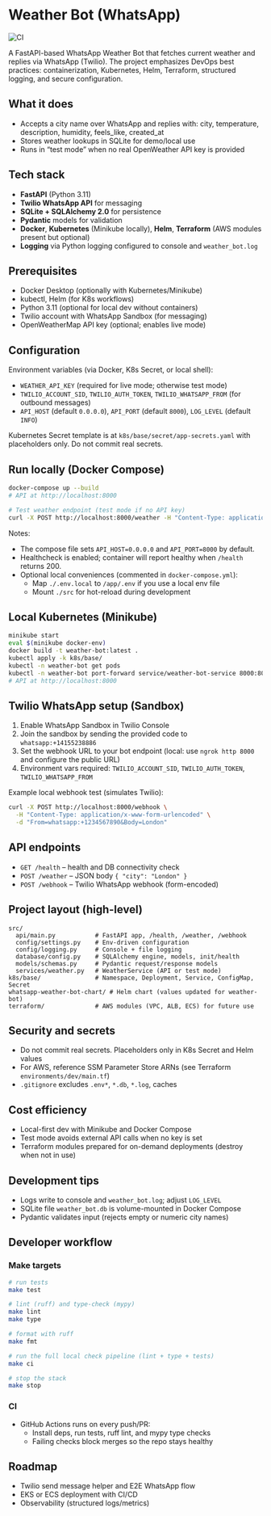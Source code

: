 # Weather Bot (WhatsApp)  
![CI](https://github.com/Evyatar-git/whatsapp-weather-bot/actions/workflows/ci.yml/badge.svg)

A FastAPI-based WhatsApp Weather Bot that fetches current weather and replies via WhatsApp (Twilio). The project emphasizes DevOps best practices: containerization, Kubernetes, Helm, Terraform, structured logging, and secure configuration.

## What it does
- Accepts a city name over WhatsApp and replies with: city, temperature, description, humidity, feels_like, created_at
- Stores weather lookups in SQLite for demo/local use
- Runs in “test mode” when no real OpenWeather API key is provided

## Tech stack
- **FastAPI** (Python 3.11)
- **Twilio WhatsApp API** for messaging
- **SQLite + SQLAlchemy 2.0** for persistence
- **Pydantic** models for validation
- **Docker**, **Kubernetes** (Minikube locally), **Helm**, **Terraform** (AWS modules present but optional)
- **Logging** via Python logging configured to console and `weather_bot.log`

## Prerequisites
- Docker Desktop (optionally with Kubernetes/Minikube)
- kubectl, Helm (for K8s workflows)
- Python 3.11 (optional for local dev without containers)
- Twilio account with WhatsApp Sandbox (for messaging)
- OpenWeatherMap API key (optional; enables live mode)

## Configuration
Environment variables (via Docker, K8s Secret, or local shell):
- `WEATHER_API_KEY` (required for live mode; otherwise test mode)
- `TWILIO_ACCOUNT_SID`, `TWILIO_AUTH_TOKEN`, `TWILIO_WHATSAPP_FROM` (for outbound messages)
- `API_HOST` (default `0.0.0.0`), `API_PORT` (default `8000`), `LOG_LEVEL` (default `INFO`)

Kubernetes Secret template is at `k8s/base/secret/app-secrets.yaml` with placeholders only. Do not commit real secrets.

## Run locally (Docker Compose)
```bash
docker-compose up --build
# API at http://localhost:8000

# Test weather endpoint (test mode if no API key)
curl -X POST http://localhost:8000/weather -H "Content-Type: application/json" -d '{"city":"London"}'
```

Notes:
- The compose file sets `API_HOST=0.0.0.0` and `API_PORT=8000` by default.
- Healthcheck is enabled; container will report healthy when `/health` returns 200.
- Optional local conveniences (commented in `docker-compose.yml`):
  - Map `./.env.local` to `/app/.env` if you use a local env file
  - Mount `./src` for hot-reload during development

## Local Kubernetes (Minikube)
```bash
minikube start
eval $(minikube docker-env)
docker build -t weather-bot:latest .
kubectl apply -k k8s/base/
kubectl -n weather-bot get pods
kubectl -n weather-bot port-forward service/weather-bot-service 8000:80
# API at http://localhost:8000
```

## Twilio WhatsApp setup (Sandbox)
1) Enable WhatsApp Sandbox in Twilio Console
2) Join the sandbox by sending the provided code to `whatsapp:+14155238886`
3) Set the webhook URL to your bot endpoint (local: use `ngrok http 8000` and configure the public URL)
4) Environment vars required: `TWILIO_ACCOUNT_SID`, `TWILIO_AUTH_TOKEN`, `TWILIO_WHATSAPP_FROM`

Example local webhook test (simulates Twilio):
```bash
curl -X POST http://localhost:8000/webhook \
  -H "Content-Type: application/x-www-form-urlencoded" \
  -d "From=whatsapp:+1234567890&Body=London"
```

## API endpoints
- `GET /health` – health and DB connectivity check
- `POST /weather` – JSON body `{ "city": "London" }`
- `POST /webhook` – Twilio WhatsApp webhook (form-encoded)

## Project layout (high-level)
```
src/
  api/main.py           # FastAPI app, /health, /weather, /webhook
  config/settings.py    # Env-driven configuration
  config/logging.py     # Console + file logging
  database/config.py    # SQLAlchemy engine, models, init/health
  models/schemas.py     # Pydantic request/response models
  services/weather.py   # WeatherService (API or test mode)
k8s/base/               # Namespace, Deployment, Service, ConfigMap, Secret
whatsapp-weather-bot-chart/ # Helm chart (values updated for weather-bot)
terraform/              # AWS modules (VPC, ALB, ECS) for future use
```

## Security and secrets
- Do not commit real secrets. Placeholders only in K8s Secret and Helm values
- For AWS, reference SSM Parameter Store ARNs (see Terraform `environments/dev/main.tf`)
- `.gitignore` excludes `.env*`, `*.db`, `*.log`, caches

## Cost efficiency
- Local-first dev with Minikube and Docker Compose
- Test mode avoids external API calls when no key is set
- Terraform modules prepared for on-demand deployments (destroy when not in use)

## Development tips
- Logs write to console and `weather_bot.log`; adjust `LOG_LEVEL`
- SQLite file `weather_bot.db` is volume-mounted in Docker Compose
- Pydantic validates input (rejects empty or numeric city names)

## Developer workflow

### Make targets
```bash
# run tests
make test

# lint (ruff) and type-check (mypy)
make lint
make type

# format with ruff
make fmt

# run the full local check pipeline (lint + type + tests)
make ci

# stop the stack
make stop
```

### CI
- GitHub Actions runs on every push/PR:
  - Install deps, run tests, ruff lint, and mypy type checks
  - Failing checks block merges so the repo stays healthy

## Roadmap
- Twilio send message helper and E2E WhatsApp flow
- EKS or ECS deployment with CI/CD
- Observability (structured logs/metrics)